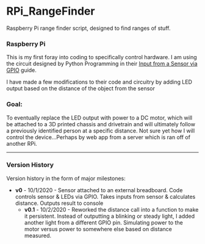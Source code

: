 # RPi_RangeFinder
Raspberry Pi range finder script, designed to find ranges of stuff.

### Raspberry Pi
This is my first foray into coding to specifically control hardware. I am using the circuit designed by Python Programming in their [Input from a Sensor via GPIO](https://pythonprogramming.net/gpio-input-raspberry-pi-tutorials/) guide.

I have made a few modifications to their code and circuitry by adding LED output based on the distance of the object from the sensor

### Goal:
To eventually replace the LED output with power to a DC motor, which will be attached to a 3D printed chassis and drivetrain and will ultimately follow a previously identified person at a specific distance. Not sure yet how I will control the device...Perhaps by web app from a server which is ran off of another RPi.

---

### Version History
Version history in the form of major milestones:
* **v0** - 10/1/2020 - Sensor attached to an external breadboard. Code controls sensor & LEDs via GPIO. Takes inputs from sensor & calculates distance. Outputs result to console
  * **v0.1** - 10/2/2020 - Reworked the distance call into a function to make it persistent. Instead of outputting a blinking or steady light, I added another light from a different GPIO pin. Simulating power to the motor versus power to somewhere else based on distance measured.
